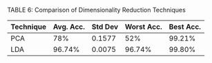 TABLE 6: Comparison of Dimensionality Reduction Techniques

| Technique   | Avg. Acc.   |   Std Dev | Worst Acc.   | Best Acc.   |
|-------------|-------------|-----------|--------------|-------------|
| PCA         | 78%         |    0.1577 | 52%          | 99.21%      |
| LDA         | 96.74%      |    0.0075 | 96.74%       | 99.80%      |